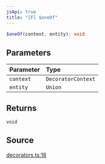 ```yaml
---
jsApi: true
title: "[F] $oneOf"
---
```


```ts
$oneOf(context, entity): void
```

## Parameters

| Parameter | Type               |
| :-------- | :----------------- |
| `context` | `DecoratorContext` |
| `entity`  | `Union`            |

## Returns

`void`

## Source

[decorators.ts:18](https://github.com/markcowl/cadl/blob/1a6d2b70/packages/openapi3/src/decorators.ts#L18)
